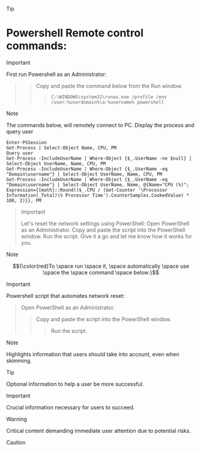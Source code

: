 > [!TIP]
> # Powershell Remote control commands:


> [!IMPORTANT]
> First run Powershell as an Administrator:  
>>> Copy and paste the command below from the Run window. 
>>>
>>>> `C:\WINDOWS\system32\runas.exe /profile /env /user:%userdomain%\a-%username% powershell`

> [!NOTE]
> The commands below, will remotely connect to PC.
> Display the process and query user
````
Enter-PSSession
Get-Process | Select-Object Name, CPU, PM
Query user
Get-Process -IncludeUserName | Where-Object {$_.UserName -ne $null} | Select-Object UserName, Name, CPU, PM
Get-Process -IncludeUserName | Where-Object {$_.UserName -eq "Domain\username"} | Select-Object UserName, Name, CPU, PM
Get-Process -IncludeUserName | Where-Object {$_.UserName -eq "Domain\username"} | Select-Object UserName, Name, @{Name="CPU (%)"; Expression={[math]::Round(($_.CPU / (Get-Counter '\Processor Information(_Total)\% Processor Time').CounterSamples.CookedValue) * 100, 2)}}, PM
````



> > [!IMPORTANT]
> Let's reset the network settings using PowerShell:
> Open PowerShell as an Administrator.
> Copy and paste the script into the PowerShell window.
> Run the script.
> Give it a go and let me know how it works for you.

> [!Note]
> $${\color{red}To \space run \space it, \space automatically \space use \space the \space command \space below:}$$

> [!IMPORTANT]
> Powershell script that automates network reset:  
>> Open PowerShell as an Administrator. 
>>> Copy and paste the script into the PowerShell window. 
>>>> Run the script.



> [!NOTE]
> Highlights information that users should take into account, even when skimming.

> [!TIP]
> Optional information to help a user be more successful.

> [!IMPORTANT]
> Crucial information necessary for users to succeed.

> [!WARNING]
> Critical content demanding immediate user attention due to potential risks.

> [!CAUTION]







